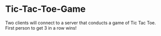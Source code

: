 # Tic-Tac-Toe-Game
Two clients will connect to a server that conducts a game of Tic Tac Toe. First person to get 3 in a row wins!
